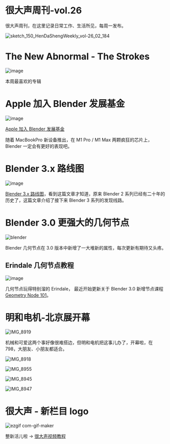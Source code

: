 # 很大声周刊-vol.26
很大声周刊，在这里记录日常工作、生活所见，每周一发布。

![sketch_150_HenDaShengWeekly_vol-26_02_184](https://user-images.githubusercontent.com/20842136/139567021-71de7d0c-91c9-4dff-bc55-59327a91a70d.png)

# The New Abnormal - The Strokes
![image](https://user-images.githubusercontent.com/20842136/139567098-c19e51a5-0343-453d-bb02-801d52e64348.png)

本周最喜欢的专辑

# Apple 加入 Blender 发展基金
![image](https://user-images.githubusercontent.com/20842136/139567989-5c434909-cd2b-4777-b7ec-31629454a4cc.png)

[Apple 加入 Blender 发展基金](https://www.blender.org/press/apple-joins-blender-development-fund/)

随着 MacBookPro 新设备推出，在 M1 Pro / M1 Max 两颗疯狂的芯片上，Blender 一定会有更好的表现吧。

# Blender 3.x 路线图
![image](https://user-images.githubusercontent.com/20842136/139568106-506166b4-3962-4c85-86e4-310e90e569a3.png)

[Blender 3.x 路线图](https://code.blender.org/2021/10/blender-3-x-roadmap/)，看到这篇文章才知道，原来 Blender 2 系列已经有二十年的历史了，这篇文章介绍了接下来 Blender 3 系列的发现线路。

# Blender 3.0 更强大的几何节点
![blender](https://user-images.githubusercontent.com/20842136/139573003-7f433bd6-90a1-4db5-abf4-5ecb86be938a.png)

Blender 几何节点在 3.0 版本中新增了一大堆新的属性，每次更新有期待又头疼。

## Erindale 几何节点教程
![image](https://user-images.githubusercontent.com/20842136/139573174-d79e17c3-9436-4347-b0a9-4b5dcc19336f.png)

几何节点玩得特别溜的 Erindale， 最近开始更新关于 Blender 3.0 新增节点课程 [Geometry Node 101](https://www.youtube.com/c/Erindale)。

# 明和电机-北京展开幕
![IMG_8919](https://user-images.githubusercontent.com/20842136/139567491-fcbef5ca-5674-4ca0-ac11-3e58abfc1903.jpeg)

机械和可爱这两个事好像很难搭边，但明和电机把这事儿办了，开幕啦，在 798，大朋友、小朋友都适合。

![IMG_8918](https://user-images.githubusercontent.com/20842136/139567529-13bf2eff-c8b2-4c73-b0e1-7020716363ef.jpeg)

![IMG_8955](https://user-images.githubusercontent.com/20842136/139567541-64bfbe37-a9ce-4553-9c79-37fd27674e0c.jpeg)

![IMG_8945](https://user-images.githubusercontent.com/20842136/139567551-3dfa8ffd-f0ca-4a22-89b1-68f5c6d13124.jpeg)

![IMG_8947](https://user-images.githubusercontent.com/20842136/139567560-4a96fb8b-87d5-4980-b3ef-f0c5844e3e5d.jpeg)

# 很大声 - 新栏目 logo
![ezgif com-gif-maker](https://user-images.githubusercontent.com/20842136/139568468-5b70dd43-cdc5-4a76-b116-6b3a80986423.gif)

整新活儿啦 -> [很大声视频教程](https://space.bilibili.com/25994604/channel/seriesdetail?sid=432601)